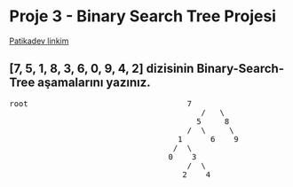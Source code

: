# Proje 3 - Binary Search Tree Projesi
[Patikadev linkim](https://app.patika.dev/yildizlarabak)

## [7, 5, 1, 8, 3, 6, 0, 9, 4, 2] dizisinin Binary-Search-Tree aşamalarını yazınız.

<pre>root                                  7 
                                         /   \
                                        5     8
                                      /  \     \
                                    1      6    9
                                   /  \
                                  0    3
                                      /  \
                                     2    4 
                                     </pre>